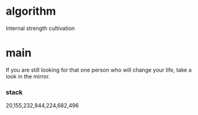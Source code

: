 # algorithm
Internal strength cultivation

# main
If you are still looking for that one person who will change your life, take a look in the mirror.

### stack 
20,155,232,844,224,682,496

